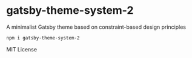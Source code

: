 
# gatsby-theme-system-2

A minimalist Gatsby theme based on constraint-based design principles

```sh
npm i gatsby-theme-system-2
```

MIT License

[mdx]: https://mdxjs.com
[emotion]: https://emotion.sh
[styled-system]: https://styled-system.com
[styled system]: https://styled-system.com
[gatsby mdx]: https://github.com/ChristopherBiscardi/gatsby-mdx
[@styled-system/css]: https://styled-system.com/css

<!-- Notes

```
export const GoogleFonts = withTheme(props => {
  const { googleFonts } = props.theme.typography || {}
  if (!googleFonts) return false
  return (
    <Helmet>
      <link
        rel='stylesheet'
        href={googleFonts}
      />
    </Helmet>
  )
})
```

-->

